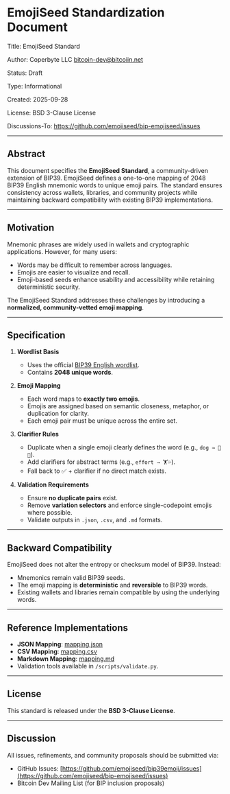 # EmojiSeed Standardization Document

Title: EmojiSeed Standard

Author: Coperbyte LLC <bitcoin-dev@bitcoiin.net>

Status: Draft

Type: Informational

Created: 2025-09-28

License: BSD 3-Clause License

Discussions-To: https://github.com/emojiseed/bip-emojiseed/issues

---

## Abstract

This document specifies the **EmojiSeed Standard**, a community-driven extension of BIP39. EmojiSeed defines a one-to-one mapping of 2048 BIP39 English mnemonic words to unique emoji pairs. The standard ensures consistency across wallets, libraries, and community projects while maintaining backward compatibility with existing BIP39 implementations.

---

## Motivation

Mnemonic phrases are widely used in wallets and cryptographic applications. However, for many users:

- Words may be difficult to remember across languages.  
- Emojis are easier to visualize and recall.  
- Emoji-based seeds enhance usability and accessibility while retaining deterministic security.  

The EmojiSeed Standard addresses these challenges by introducing a **normalized, community-vetted emoji mapping**.

---

## Specification

1. **Wordlist Basis**  
   - Uses the official [BIP39 English wordlist](https://github.com/bitcoin/bips/blob/master/bip-0039/english.txt).  
   - Contains **2048 unique words**.

2. **Emoji Mapping**  
   - Each word maps to **exactly two emojis**.  
   - Emojis are assigned based on semantic closeness, metaphor, or duplication for clarity.  
   - Each emoji pair must be unique across the entire set.

3. **Clarifier Rules**  
   - Duplicate when a single emoji clearly defines the word (e.g., `dog → 🐶🐶`).  
   - Add clarifiers for abstract terms (e.g., `effort → 🏋️💦`).  
   - Fall back to ✅ + clarifier if no direct match exists.

4. **Validation Requirements**  
   - Ensure **no duplicate pairs** exist.  
   - Remove **variation selectors** and enforce single-codepoint emojis where possible.  
   - Validate outputs in `.json`, `.csv`, and `.md` formats.

---

## Backward Compatibility

EmojiSeed does not alter the entropy or checksum model of BIP39. Instead:

- Mnemonics remain valid BIP39 seeds.  
- The emoji mapping is **deterministic** and **reversible** to BIP39 words.  
- Existing wallets and libraries remain compatible by using the underlying words.

---

## Reference Implementations

- **JSON Mapping**: [mapping.json](mapping.json)  
- **CSV Mapping**: [mapping.csv](mapping.csv)  
- **Markdown Mapping**: [mapping.md](mapping.md)  
- Validation tools available in `/scripts/validate.py`.

---

## License

This standard is released under the **BSD 3-Clause License**.

---

## Discussion

All issues, refinements, and community proposals should be submitted via:

- GitHub Issues: [https://github.com/emojiseed/bip39emoji/issues](https://github.com/emojiseed/bip-emojiseed/issues)  
- Bitcoin Dev Mailing List (for BIP inclusion proposals)  
